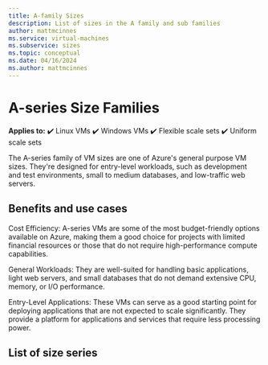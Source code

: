 ```yaml
---
title: A-family Sizes
description: List of sizes in the A family and sub families
author: mattmcinnes
ms.service: virtual-machines
ms.subservice: sizes
ms.topic: conceptual
ms.date: 04/16/2024
ms.author: mattmcinnes
---
```


# A-series Size Families

**Applies to:** :heavy_check_mark: Linux VMs :heavy_check_mark: Windows VMs :heavy_check_mark: Flexible scale sets :heavy_check_mark: Uniform scale sets

The A-series family of VM sizes are one of Azure's general purpose VM sizes. They're designed for entry-level workloads, such as development and test environments, small to medium databases, and low-traffic web servers.

## Benefits and use cases

Cost Efficiency: A-series VMs are some of the most budget-friendly options available on Azure, making them a good choice for projects with limited financial resources or those that do not require high-performance compute capabilities.

General Workloads: They are well-suited for handling basic applications, light web servers, and small databases that do not demand extensive CPU, memory, or I/O performance.

Entry-Level Applications: These VMs can serve as a good starting point for deploying applications that are not expected to scale significantly. They provide a platform for applications and services that require less processing power.

## List of size series